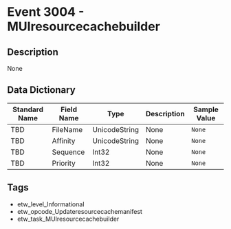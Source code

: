 # Event 3004 - MUIresourcecachebuilder

## Description
None

## Data Dictionary
|Standard Name|Field Name|Type|Description|Sample Value|
|---|---|---|---|---|
|TBD|FileName|UnicodeString|None|`None`|
|TBD|Affinity|UnicodeString|None|`None`|
|TBD|Sequence|Int32|None|`None`|
|TBD|Priority|Int32|None|`None`|

## Tags
* etw_level_Informational
* etw_opcode_Updateresourcecachemanifest
* etw_task_MUIresourcecachebuilder